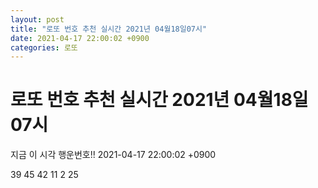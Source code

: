 ```yaml
---
layout: post
title: "로또 번호 추천 실시간 2021년 04월18일07시"
date: 2021-04-17 22:00:02 +0900
categories: 로또
---
```


# 로또 번호 추천 실시간 2021년 04월18일07시

지금 이 시각 행운번호!! 2021-04-17 22:00:02 +0900

 39  45  42  11  2  25 


